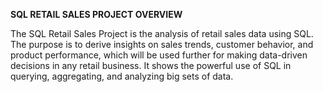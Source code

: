 **SQL RETAIL SALES PROJECT OVERVIEW**

The SQL Retail Sales Project is the analysis of retail sales data using SQL. The purpose is to derive insights on sales trends, customer behavior, and product performance, which will be used further for making data-driven decisions in any retail business. It shows the powerful use of SQL in querying, aggregating, and analyzing big sets of data.
